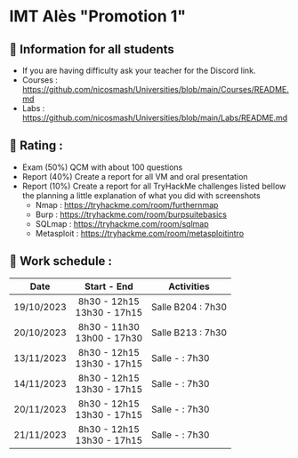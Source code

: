 # IMT Alès "Promotion 1"

## 📢 Information for all students

* If you are having difficulty ask your teacher for the Discord link.
* Courses : https://github.com/nicosmash/Universities/blob/main/Courses/README.md
* Labs : https://github.com/nicosmash/Universities/blob/main/Labs/README.md

## 📢 Rating :
* Exam (50%) QCM with about 100 questions
* Report (40%) Create a report for all VM and oral presentation
* Report (10%) Create a report for all TryHackMe challenges listed bellow the planning a little explanation of what you did with screenshots
    * Nmap : https://tryhackme.com/room/furthernmap
    * Burp : https://tryhackme.com/room/burpsuitebasics
    * SQLmap : https://tryhackme.com/room/sqlmap
    * Metasploit : https://tryhackme.com/room/metasploitintro 

## 📢 Work schedule :
| Date  | Start - End |  Activities |
| :---: | :---------: | ------------- |
| 19/10/2023  | 8h30 - 12h15 <br> 13h30 - 17h15  | Salle B204 : 7h30 |
| 20/10/2023  | 8h30 - 11h30 <br> 13h00 - 17h30  | Salle B213 : 7h30 |
| 13/11/2023  | 8h30 - 12h15 <br> 13h30 - 17h15  | Salle - : 7h30 |
| 14/11/2023  | 8h30 - 12h15 <br> 13h30 - 17h15  | Salle - : 7h30 |
| 20/11/2023  | 8h30 - 12h15 <br> 13h30 - 17h15  | Salle - : 7h30 |
| 21/11/2023  | 8h30 - 12h15 <br> 13h30 - 17h15  | Salle - : 7h30 |
